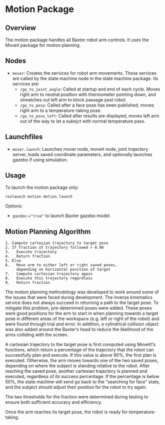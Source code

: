 # Motion Package 

## Overview 
The motion package handles all Baxter robot arm controls. It uses the Moveit package for motion planning.

## Nodes
- `mover`: Creates the services for robot arm movements. These services are called by the state machine node in the state machine package. Its services are:
   - `/go_to_joint_angle`: Called at startup and end of each cycle. Moves right arm to neutral position with thermometer pointing down, and streatches out left arm to block passage past robot.
   - `/go_to_pose`: Called after a face pose has been published, moves right arm to a temperature-taking pose.
   - `/go_to_pose_left`: Called after results are displayed, moves left arm out of the way to let a subejct with normal temperature pass.
  
## Launchfiles
- `mover.launch`: Launches mover node, moveit node, joint trajectory server, loads saved coordinate parameters, and optionally launches gazebo if using simulation.

## Usage 
To launch the motion package only: 
```
roslaunch motion motion.launch
```

Options: <br/>
- `gazebo:="true"` to launch Baxter gazebo model.


## Motion Planning Algorithm 
```
1. Compute cartesian trajectory to target pose
2. If fraction of trajectory followed > 0.90
3.   Execute trajectory 
4.   Return fraction
5. Else 
6.   Move arm to either left or right saved poses, 
     depending on horizontal position of target 
7.   Compute cartesian trajectory again
8.   Execute this trajectory regardless 
9.   Return fraction
```

The motion planning methodology was developed to work around some of the issues that were faced during development. The inverse kinematics service does not always succeed in returning a path to the target pose. To mitigate this problem, pre-determined poses were added. These poses were good positions for the arm to start in when planning towards a target pose in different areas of the workspace (e.g. left or right of the robot) and were found through trial and error. In addition, a cylindrical collision object was also added around the Baxter’s head to reduce the likelihood of the arms colliding with the screen.

A cartesian trajectory to the target pose is first computed using MoveIt!’s functions, which return a percentage of the trajectory that the robot can successfully plan and execute. If this value is above 90%, the first plan is executed. Otherwise, the arm moves towards one of the two saved poses, depending on where the subject is standing relative to the robot. After reaching the saved pose, another cartesian trajectory is planned and executed, regardless of its success percentage. If the percentage is below 50%, the state machine will send go back to the "searching for face" state, and the subject should adjust their position for the robot to try again. 

The two thresholds for the fraction were determined during testing to ensure both sufficient accuracy and efficiency.

Once the arm reaches its target pose, the robot is ready for temperature-taking.
